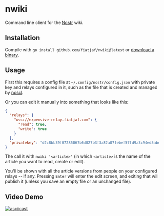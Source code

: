 nwiki
=====

Command line client for the [Nostr](https://github.com/fiatjaf/nostr) wiki.

## Installation

Compile with `go install github.com/fiatjaf/nwiki@latest` or [download a binary](https://github.com/fiatjaf/nwiki/releases).

## Usage

First this requires a config file at `~/.config/nostr/config.json` with private key and relays configured in it, such as the file that is created and managed by [noscl](https://github.com/fiatjaf/noscl).

Or you can edit it manually into something that looks like this:

```json
{
  "relays": {
    "wss://expensive-relay.fiatjaf.com": {
      "read": true,
      "write": true
    }
  },
  "privatekey": "d2c8bb39f07285067b6d027b3f3a82a07febef57fd9a3c94ed5abde11e29804c"
}
```

The call it with `nwiki '<article>'` (in which `<article>` is the name of the article you want to read, create or edit).

You'll be shown with all the article versions from people on your configured relays -- if any. Pressing `Enter` will enter the edit screen, and exiting that will publish it (unless you save an empty file or an unchanged file).

## Video Demo

[![asciicast](https://asciinema.org/a/dtrzdbg7BnMq0hUMzDE3F6yDe.svg)](https://asciinema.org/a/dtrzdbg7BnMq0hUMzDE3F6yDe)
